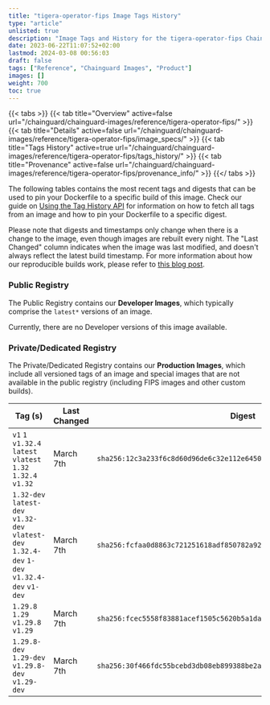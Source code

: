 ```yaml
---
title: "tigera-operator-fips Image Tags History"
type: "article"
unlisted: true
description: "Image Tags and History for the tigera-operator-fips Chainguard Image"
date: 2023-06-22T11:07:52+02:00
lastmod: 2024-03-08 00:56:03
draft: false
tags: ["Reference", "Chainguard Images", "Product"]
images: []
weight: 700
toc: true
---
```


{{< tabs >}}
{{< tab title="Overview" active=false url="/chainguard/chainguard-images/reference/tigera-operator-fips/" >}}
{{< tab title="Details" active=false url="/chainguard/chainguard-images/reference/tigera-operator-fips/image_specs/" >}}
{{< tab title="Tags History" active=true url="/chainguard/chainguard-images/reference/tigera-operator-fips/tags_history/" >}}
{{< tab title="Provenance" active=false url="/chainguard/chainguard-images/reference/tigera-operator-fips/provenance_info/" >}}
{{</ tabs >}}

The following tables contains the most recent tags and digests that can be used to pin your Dockerfile to a specific build of this image. Check our guide on [Using the Tag History API](/chainguard/chainguard-images/using-the-tag-history-api/) for information on how to fetch all tags from an image and how to pin your Dockerfile to a specific digest.

Please note that digests and timestamps only change when there is a change to the image, even though images are rebuilt every night. The "Last Changed" column indicates when the image was last modified, and doesn't always reflect the latest build timestamp. For more information about how our reproducible builds work, please refer to [this blog post](https://www.chainguard.dev/unchained/reproducing-chainguards-reproducible-image-builds).

### Public Registry
The Public Registry contains our **Developer Images**, which typically comprise the `latest*` versions of an image.

Currently, there are no Developer versions of this image available.

### Private/Dedicated Registry
The Private/Dedicated Registry contains our **Production Images**, which include all versioned tags of an image and special images that are not available in the public registry (including FIPS images and other custom builds).

| Tag (s)                                                                                        | Last Changed | Digest                                                                    |
|------------------------------------------------------------------------------------------------|--------------|---------------------------------------------------------------------------|
|  `v1` `1` `v1.32.4` `latest` `vlatest` `1.32` `1.32.4` `v1.32`                                 | March 7th    | `sha256:12c3a233f6c8d60d96de6c32e112e6450225ebb8eba375f0e69e11ccf3f91215` |
|  `1.32-dev` `latest-dev` `v1.32-dev` `vlatest-dev` `1.32.4-dev` `1-dev` `v1.32.4-dev` `v1-dev` | March 7th    | `sha256:fcfaa0d8863c721251618adf850782a92b40cd101ebf75b1416466a7fef2953a` |
|  `1.29.8` `1.29` `v1.29.8` `v1.29`                                                             | March 7th    | `sha256:fcec5558f83881acef1505c5620b5a1da51f1a956e6d4e48983005e6a4b6e058` |
|  `1.29.8-dev` `1.29-dev` `v1.29.8-dev` `v1.29-dev`                                             | March 7th    | `sha256:30f466fdc55bcebd3db08eb899388be2acdd537437611e275745e248c0097b9a` |

